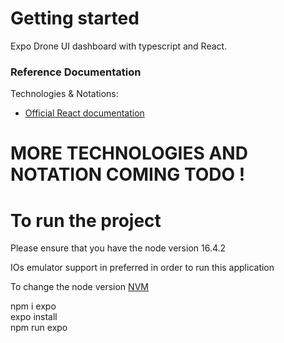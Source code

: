 # Getting started

Expo Drone UI dashboard with typescript and React.

### Reference Documentation

Technologies & Notations:

- [Official React documentation](https://reactjs.org/)

# MORE TECHNOLOGIES AND NOTATION COMING TODO !

# To run the project

Please ensure that you have the node version 16.4.2<br>

IOs emulator support in preferred in order to run this application<br>

To change the node version [NVM](https://github.com/nvm-sh/nvm) <br>

npm i expo <br> expo install<br> npm run expo
